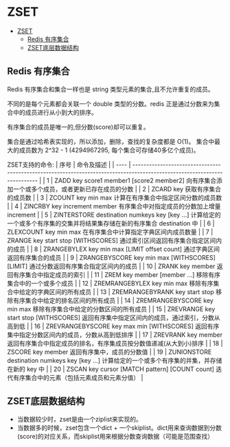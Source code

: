 # ZSET
- [ZSET](#zset)
  - [Redis 有序集合](#redis-有序集合)
  - [ZSET底层数据结构](#zset底层数据结构)

## Redis 有序集合

Redis 有序集合和集合一样也是 string 类型元素的集合,且不允许重复的成员。

不同的是每个元素都会关联一个 double 类型的分数。redis 正是通过分数来为集合中的成员进行从小到大的排序。

有序集合的成员是唯一的,但分数(score)却可以重复。

集合是通过哈希表实现的，所以添加，删除，查找的复杂度都是 O(1)。 集合中最大的成员数为 2^32 - 1 (4294967295, 每个集合可存储40多亿个成员)。

ZSET支持的命令: 
| 序号 | 命令及描述                                                                                                                |
| ---- | ------------------------------------------------------------------------------------------------------------------------- |
| 1    | ZADD key score1 member1 [score2 member2] 向有序集合添加一个或多个成员，或者更新已存在成员的分数                           |
| 2    | ZCARD key 获取有序集合的成员数                                                                                            |
| 3    | ZCOUNT key min max 计算在有序集合中指定区间分数的成员数                                                                   |
| 4    | ZINCRBY key increment member 有序集合中对指定成员的分数加上增量 increment                                                 |
| 5    | ZINTERSTORE destination numkeys key [key ...] 计算给定的一个或多个有序集的交集并将结果集存储在新的有序集合 destination 中 |
| 6    | ZLEXCOUNT key min max 在有序集合中计算指定字典区间内成员数量                                                              |
| 7    | ZRANGE key start stop [WITHSCORES] 通过索引区间返回有序集合指定区间内的成员                                               |
| 8    | ZRANGEBYLEX key min max [LIMIT offset count] 通过字典区间返回有序集合的成员                                               |
| 9    | ZRANGEBYSCORE key min max [WITHSCORES] [LIMIT] 通过分数返回有序集合指定区间内的成员                                       |
| 10   | ZRANK key member 返回有序集合中指定成员的索引                                                                             |
| 11   | ZREM key member [member ...] 移除有序集合中的一个或多个成员                                                               |
| 12   | ZREMRANGEBYLEX key min max 移除有序集合中给定的字典区间的所有成员                                                         |
| 13   | ZREMRANGEBYRANK key start stop 移除有序集合中给定的排名区间的所有成员                                                     |
| 14   | ZREMRANGEBYSCORE key min max 移除有序集合中给定的分数区间的所有成员                                                       |
| 15   | ZREVRANGE key start stop [WITHSCORES] 返回有序集中指定区间内的成员，通过索引，分数从高到低                                |
| 16   | ZREVRANGEBYSCORE key max min [WITHSCORES] 返回有序集中指定分数区间内的成员，分数从高到低排序                              |
| 17   | ZREVRANK key member 返回有序集合中指定成员的排名，有序集成员按分数值递减(从大到小)排序                                    |
| 18   | ZSCORE key member 返回有序集中，成员的分数值                                                                              |
| 19   | ZUNIONSTORE destination numkeys key [key ...] 计算给定的一个或多个有序集的并集，并存储在新的 key 中                       |
| 20   | ZSCAN key cursor [MATCH pattern] [COUNT count] 迭代有序集合中的元素（包括元素成员和元素分值）                             |

## ZSET底层数据结构

- 当数据较少时，zset是由一个ziplist来实现的。
- 当数据多的时候，zset包含一个dict + 一个skiplist。dict用来查询数据到分数(score)的对应关系，而skiplist用来根据分数查询数据（可能是范围查找）

